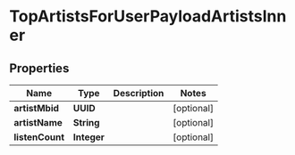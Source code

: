 

# TopArtistsForUserPayloadArtistsInner


## Properties

| Name | Type | Description | Notes |
|------------ | ------------- | ------------- | -------------|
|**artistMbid** | **UUID** |  |  [optional] |
|**artistName** | **String** |  |  [optional] |
|**listenCount** | **Integer** |  |  [optional] |



